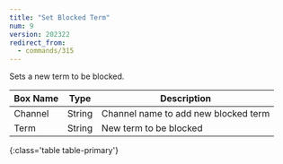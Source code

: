 ```yaml
---
title: "Set Blocked Term"
num: 9
version: 202322
redirect_from:
  - commands/315
---
```


Sets a new term to be blocked.

| Box Name | Type | Description | 
|-------|--------|--------
Channel|String|Channel name to add new blocked term
Term|String|New term to be blocked
{:class='table table-primary'}